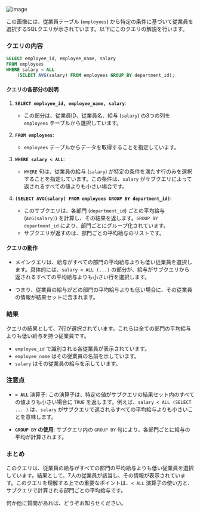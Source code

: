 ![image](https://github.com/user-attachments/assets/850aad8f-8121-46b5-a6c2-37abc319f00f)


この画像には、従業員テーブル (`employees`) から特定の条件に基づいて従業員を選択するSQLクエリが示されています。以下にこのクエリの解説を行います。

### クエリの内容

```sql
SELECT employee_id, employee_name, salary
FROM employees
WHERE salary < ALL
    (SELECT AVG(salary) FROM employees GROUP BY department_id);
```

#### クエリの各部分の説明

1. **`SELECT employee_id, employee_name, salary`**:
   - この部分は、従業員ID、従業員名、給与 (`salary`) の3つの列を `employees` テーブルから選択しています。

2. **`FROM employees`**:
   - `employees` テーブルからデータを取得することを指定しています。

3. **`WHERE salary < ALL`**:
   - `WHERE` 句は、従業員の給与 (`salary`) が特定の条件を満たす行のみを選択することを指定しています。この条件は、`salary` がサブクエリによって返されるすべての値よりも小さい場合です。

4. **`(SELECT AVG(salary) FROM employees GROUP BY department_id)`**:
   - このサブクエリは、各部門 (`department_id`) ごとの平均給与 (`AVG(salary)`) を計算し、その結果を返します。`GROUP BY department_id` により、部門ごとにグループ化されています。
   - サブクエリが返すのは、部門ごとの平均給与のリストです。

#### クエリの動作

- メインクエリは、給与がすべての部門の平均給与よりも低い従業員を選択します。具体的には、`salary < ALL (...)` の部分が、給与がサブクエリから返されるすべての平均給与よりも小さい行を選択します。
  
- つまり、従業員の給与がどの部門の平均給与よりも低い場合に、その従業員の情報が結果セットに含まれます。

### 結果

クエリの結果として、7行が選択されています。これらは全ての部門の平均給与よりも低い給与を持つ従業員です。

- `employee_id` で識別される各従業員が表示されています。
- `employee_name` はその従業員の名前を示しています。
- `salary` はその従業員の給与を示しています。

### 注意点

- **`< ALL`** 演算子: この演算子は、特定の値がサブクエリの結果セット内のすべての値よりも小さい場合に `TRUE` を返します。例えば、`salary < ALL (SELECT ... )` は、`salary` がサブクエリで返されるすべての平均給与よりも小さいことを意味します。
  
- **`GROUP BY` の使用**: サブクエリ内の `GROUP BY` 句により、各部門ごとに給与の平均が計算されます。

### まとめ

このクエリは、従業員の給与がすべての部門の平均給与よりも低い従業員を選択しています。結果として、7人の従業員が該当し、その情報が表示されています。このクエリを理解する上での重要なポイントは、`< ALL` 演算子の使い方と、サブクエリで計算される部門ごとの平均給与です。

何か他に質問があれば、どうぞお知らせください。
